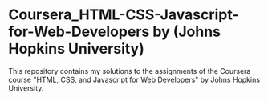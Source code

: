 # Coursera_HTML-CSS-Javascript-for-Web-Developers by (Johns Hopkins University)
This repository contains my solutions to the assignments of the Coursera course "HTML, CSS, and Javascript for Web Developers" by Johns Hopkins University.
